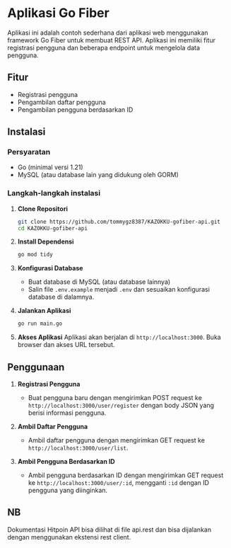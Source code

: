 # Aplikasi Go Fiber

Aplikasi ini adalah contoh sederhana dari aplikasi web menggunakan framework Go Fiber untuk membuat REST API. Aplikasi ini memiliki fitur registrasi pengguna dan beberapa endpoint untuk mengelola data pengguna.

## Fitur
- Registrasi pengguna
- Pengambilan daftar pengguna
- Pengambilan pengguna berdasarkan ID

## Instalasi

### Persyaratan
- Go (minimal versi 1.21)
- MySQL (atau database lain yang didukung oleh GORM)

### Langkah-langkah instalasi

1. **Clone Repositori**
    ```bash
    git clone https://github.com/tommygz8387/KAZOKKU-gofiber-api.git
    cd KAZOKKU-gofiber-api
    ```

2. **Install Dependensi**
    ```bash
    go mod tidy
    ```

3. **Konfigurasi Database**
    - Buat database di MySQL (atau database lainnya)
    - Salin file `.env.example` menjadi `.env` dan sesuaikan konfigurasi database di dalamnya.

4. **Jalankan Aplikasi**
    ```bash
    go run main.go
    ```

5. **Akses Aplikasi**
    Aplikasi akan berjalan di `http://localhost:3000`. Buka browser dan akses URL tersebut.

## Penggunaan

1. **Registrasi Pengguna**
    - Buat pengguna baru dengan mengirimkan POST request ke `http://localhost:3000/user/register` dengan body JSON yang berisi informasi pengguna.

2. **Ambil Daftar Pengguna**
    - Ambil daftar pengguna dengan mengirimkan GET request ke `http://localhost:3000/user/list`.

3. **Ambil Pengguna Berdasarkan ID**
    - Ambil pengguna berdasarkan ID dengan mengirimkan GET request ke `http://localhost:3000/user/:id`, mengganti `:id` dengan ID pengguna yang diinginkan.

## NB

Dokumentasi Hitpoin API bisa dilihat di file api.rest dan bisa dijalankan dengan menggunakan ekstensi rest client.